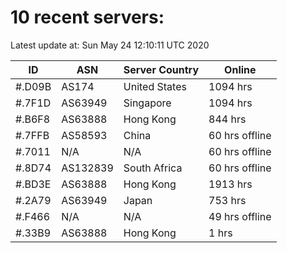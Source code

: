 # 10 recent servers:

Latest update at: Sun May 24 12:10:11 UTC 2020

| ID | ASN | Server Country | Online |
| -- | --- | -------------- | ------ |
| #.D09B | AS174 | United States | 1094 hrs |
| #.7F1D | AS63949 | Singapore | 1094 hrs |
| #.B6F8 | AS63888 | Hong Kong | 844 hrs |
| #.7FFB | AS58593 | China | 60 hrs offline |
| #.7011 | N/A | N/A | 60 hrs offline |
| #.8D74 | AS132839 | South Africa | 60 hrs offline |
| #.BD3E | AS63888 | Hong Kong | 1913 hrs |
| #.2A79 | AS63949 | Japan | 753 hrs |
| #.F466 | N/A | N/A | 49 hrs offline |
| #.33B9 | AS63888 | Hong Kong | 1 hrs |

